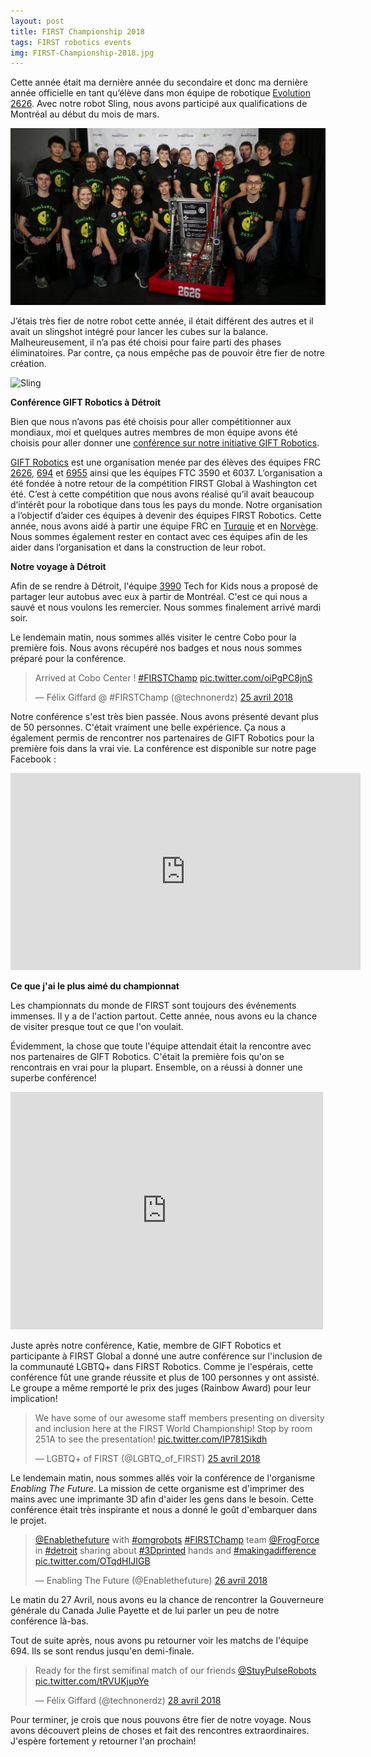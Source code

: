 ```yaml
---
layout: post
title: FIRST Championship 2018
tags: FIRST robotics events
img: FIRST-Championship-2018.jpg
---
```

Cette année était ma dernière année du secondaire et donc ma dernière année officielle en tant qu’élève dans mon équipe de robotique [Evolution 2626](https://evolution2626.org). Avec notre robot Sling, nous avons participé aux qualifications de Montréal au début du mois de mars.

![Équipe de robotique 2018](/images/equipe-2018.jpg)

J’étais très fier de notre robot cette année, il était différent des autres et il avait un slingshot intégré pour lancer les cubes sur la balance. Malheureusement, il n’a pas été choisi pour faire parti des phases éliminatoires. Par contre, ça nous empêche pas de pouvoir être fier de notre création.

![Sling](https://i.imgur.com/DtP9qazh.jpg)


**Conférence GIFT Robotics à Détroit**

Bien que nous n’avons pas été choisis pour aller compétitionner aux mondiaux, moi et quelques autres membres de mon équipe avons été choisis pour aller donner une [conférence sur notre initiative GIFT Robotics](https://www.firstchampionship.org/gift-robotics-global-initiative).

[GIFT Robotics](https://giftrobotics.org) est une organisation menée par des élèves des équipes FRC [2626](https://evolution2626.org), [694](https://stuypulse.com/) et [6955](http://loschilis.cl/) ainsi que les équipes FTC 3590 et 6037. L’organisation a été fondée à notre retour de la compétition FIRST Global à Washington cet été. C’est à cette compétition que nous avons réalisé qu’il avait beaucoup d’intérêt pour la robotique dans tous les pays du monde. Notre organisation a l’objectif d’aider ces équipes à devenir des équipes FIRST Robotics. Cette année, nous avons aidé à partir une équipe FRC en [Turquie](http://www.roctopus7134.com/) et en [Norvège](http://www.hellrobotics.no/). Nous sommes également rester en contact avec ces équipes afin de les aider dans l’organisation et dans la construction de leur robot.

**Notre voyage à Détroit**

Afin de se rendre à Détroit, l'équipe [3990](https://www.team3990.com/) Tech for Kids nous a proposé de partager leur autobus avec eux à partir de Montréal. C'est ce qui nous a sauvé et nous voulons les remercier. Nous sommes finalement arrivé mardi soir.


Le lendemain matin, nous sommes allés visiter le centre Cobo pour la première fois. Nous avons récupéré nos badges et nous nous sommes préparé pour la conférence.


<blockquote class="twitter-tweet" data-lang="fr"><p lang="en" dir="ltr">Arrived at Cobo Center ! <a href="https://twitter.com/hashtag/FIRSTChamp?src=hash&amp;ref_src=twsrc%5Etfw">#FIRSTChamp</a> <a href="https://t.co/oiPgPC8jnS">pic.twitter.com/oiPgPC8jnS</a></p>&mdash; Félix Giffard @ #FIRSTChamp (@technonerdz) <a href="https://twitter.com/technonerdz/status/989134072327933952?ref_src=twsrc%5Etfw">25 avril 2018</a></blockquote>
<script async src="https://platform.twitter.com/widgets.js" charset="utf-8"></script>


Notre conférence s'est très bien passée. Nous avons présenté devant plus de 50 personnes. C'était vraiment une belle expérience. Ça nous a également permis de rencontrer nos partenaires de GIFT Robotics pour la première fois dans la vrai vie. La conférence est disponible sur notre page Facebook : 


<iframe src="https://www.facebook.com/plugins/video.php?href=https%3A%2F%2Fwww.facebook.com%2FGIFTRobotics%2Fvideos%2F605696456430846%2F&show_text=0&width=560" width="560" height="315" style="border:none;overflow:hidden" scrolling="no" frameborder="0" allowTransparency="true" allowFullScreen="true"></iframe>


**Ce que j'ai le plus aimé du championnat**


Les championnats du monde de FIRST sont toujours des événements immenses. Il y a de l'action partout. Cette année, nous avons eu la chance de visiter presque tout ce que l'on voulait.


Évidemment, la chose que toute l'équipe attendait était la rencontre avec nos partenaires de GIFT Robotics. C'était la première fois qu'on se rencontrais en vrai pour la plupart. Ensemble, on a réussi à donner une superbe conférence!


<iframe src="https://www.facebook.com/plugins/post.php?href=https%3A%2F%2Fwww.facebook.com%2FEvolution2626%2Fphotos%2Fa.755687864463561.1073741827.339787526053599%2F1934459193253083%2F%3Ftype%3D3&width=500" width="500" height="380" style="border:none;overflow:hidden" scrolling="no" frameborder="0" allowTransparency="true" allow="encrypted-media"></iframe>


Juste après notre conférence, Katie, membre de GIFT Robotics et participante à FIRST Global a donné une autre conférence sur l'inclusion de la communauté LGBTQ+ dans FIRST Robotics. Comme je l'espérais, cette conférence fût une grande réussite et plus de 100 personnes y ont assisté. Le groupe a même remporté le prix des juges (Rainbow Award) pour leur implication!


<blockquote class="twitter-tweet" data-lang="fr"><p lang="en" dir="ltr">We have some of our awesome staff members presenting on diversity and inclusion here at the FIRST World Championship! Stop by room 251A to see the presentation! <a href="https://t.co/IP781Sikdh">pic.twitter.com/IP781Sikdh</a></p>&mdash; LGBTQ​+ of FIRST (@LGBTQ_of_FIRST) <a href="https://twitter.com/LGBTQ_of_FIRST/status/989278694899363841?ref_src=twsrc%5Etfw">25 avril 2018</a></blockquote>
<script async src="https://platform.twitter.com/widgets.js" charset="utf-8"></script>


Le lendemain matin, nous sommes allés voir la conférence de l'organisme *Enabling The Future*. La mission de cette organisme est d'imprimer des mains avec une imprimante 3D afin d'aider les gens dans le besoin. Cette conférence était très inspirante et nous a donné le goût d'embarquer dans le projet.


<blockquote class="twitter-tweet" data-lang="fr"><p lang="en" dir="ltr"><a href="https://twitter.com/Enablethefuture?ref_src=twsrc%5Etfw">@Enablethefuture</a> with <a href="https://twitter.com/hashtag/omgrobots?src=hash&amp;ref_src=twsrc%5Etfw">#omgrobots</a> <a href="https://twitter.com/hashtag/FIRSTChamp?src=hash&amp;ref_src=twsrc%5Etfw">#FIRSTChamp</a> team <a href="https://twitter.com/FrogForce?ref_src=twsrc%5Etfw">@FrogForce</a> in <a href="https://twitter.com/hashtag/detroit?src=hash&amp;ref_src=twsrc%5Etfw">#detroit</a> sharing about <a href="https://twitter.com/hashtag/3Dprinted?src=hash&amp;ref_src=twsrc%5Etfw">#3Dprinted</a> hands and <a href="https://twitter.com/hashtag/makingadifference?src=hash&amp;ref_src=twsrc%5Etfw">#makingadifference</a> <a href="https://t.co/OTqdHIJIGB">pic.twitter.com/OTqdHIJIGB</a></p>&mdash; Enabling The Future (@Enablethefuture) <a href="https://twitter.com/Enablethefuture/status/989620903985205248?ref_src=twsrc%5Etfw">26 avril 2018</a></blockquote>
<script async src="https://platform.twitter.com/widgets.js" charset="utf-8"></script>


Le matin du 27 Avril, nous avons eu la chance de rencontrer la Gouverneure générale du Canada Julie Payette et de lui parler un peu de notre conférence là-bas.


Tout de suite après, nous avons pu retourner voir les matchs de l'équipe 694. Ils se sont rendus jusqu'en demi-finale.


<blockquote class="twitter-tweet" data-lang="fr"><p lang="en" dir="ltr">Ready for the first semifinal match of our friends <a href="https://twitter.com/StuyPulseRobots?ref_src=twsrc%5Etfw">@StuyPulseRobots</a> <a href="https://t.co/tRVUKjupYe">pic.twitter.com/tRVUKjupYe</a></p>&mdash; Félix Giffard (@technonerdz) <a href="https://twitter.com/technonerdz/status/990247687885910016?ref_src=twsrc%5Etfw">28 avril 2018</a></blockquote>
<script async src="https://platform.twitter.com/widgets.js" charset="utf-8"></script>


Pour terminer, je crois que nous pouvons être fier de notre voyage. Nous avons découvert pleins de choses et fait des rencontres extraordinaires. J'espère fortement y retourner l'an prochain!
